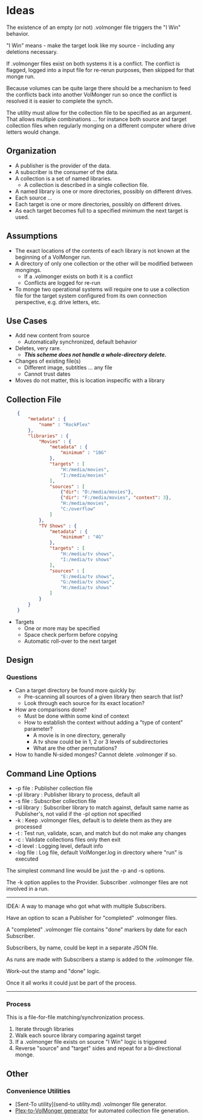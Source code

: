 # Ideas

The existence of an empty (or not) .volmonger file triggers the
"I Win" behavior.

"I Win" means - make the target look like my source - including any
deletions necessary.

If .volmonger files exist on both systems it is a conflict.
The conflict is flagged, logged into a input file for re-rerun purposes,
then skipped for that monge run.

Because volumes can be quite large there should be a mechanism
to feed the conflicts back into another VolMonger run so once
the conflict is resolved it is easier to complete the synch.

The utility must allow for the collection file to be specified
as an argument. That allows multiple combinations ... for instance
both source and target collection files when regularly monging
on a different computer where drive letters would change.

## Organization
 * A publisher is the provider of the data.
 * A subscriber is the consumer of the data.
 * A collection is a set of named libraries.
   - A collection is described in a single collection file.
 * A named library is one or more directories, possibly on
 different drives.
 * Each source ...
 * Each target is one or more directories, possibly on
 different drives.
 * As each target becomes full to a specified minimum the
 next target is used.

## Assumptions
 * The exact locations of the contents of each library is
 not known at the beginning of a VolMonger run.
 * A directory of only one collection or the other will be
  modified between mongings.
   - If a .volmonger exists on both it is a conflict
   - Conflicts are logged for re-run
 * To monge two operational systems will require one to use
  a collection file for the target system configured from
  its own connection perspective, e.g. drive letters, etc.

## Use Cases
 * Add new content from source
   - Automatically synchronized, default behavior
 * Deletes, very rare. 
   - ***This scheme does not handle a whole-directory delete.***
 * Changes of existing file(s)
   - Different image, subtitles ... any file
   - Cannot trust dates
 * Moves do not matter, this is location inspecific with a library

## Collection File

```JSON
    {
        "metadata" : {
            "name" : "RockPlex"
        },
        "libraries" : {
            "Movies" : {
                "metadata" : {
                    "minimum" : "10G"
                },
                "targets" : [
                    "H:/media/movies",
                    "I:/media/movies"
                ],
                "sources" : [
                    {"dir": "D:/media/movies"},
                    {"dir": "F:/media/movies", "context": 3},
                    "H:/media/movies",
                    "C:/overflow"
                ]
            },
            "TV Shows" : {
                "metadata" : {
                    "minimum" : "4G"
                },
                "targets" : [
                    "H:/media/tv shows",
                    "I:/media/tv shows"
                ],
                "sources" : [
                    "E:/media/tv shows",
                    "G:/media/tv shows",
                    "H:/media/tv shows"
                ]
            }
        }
    }
```
 * Targets
   - One or more may be specified
   - Space check perform before copying
   - Automatic roll-over to the next target

## Design

### Questions
 * Can a target directory be found more quickly by:
   - Pre-scanning all sources of a given library then search that list?
   - Look through each source for its exact location?
 * How are comparisons done?
   - Must be done within some kind of context
   - How to establish the context without adding a "type of content" parameter?
     - A movie is in one directory, generally
     - A tv show could be in 1, 2 or 3 levels of subdirectories
     - What are the other permutations?
 * How to handle N-sided monges? Cannot delete .volmonger if so.

## Command Line Options
 * -p file : Publisher collection file
 * -pl library : Publisher library to process, default all 
 * -s file : Subscriber collection file
 * -sl library : Subscriber library to match against, default same name
  as Publisher's, not valid if the -pl option not specified
 * -k : Keep .volmonger files, default is to delete them as they are processed
 * -t : Test run, validate, scan, and match but do not make any changes
 * -c : Validate collections files only then exit
 * -d level : Logging level, default info
 * -log file : Log file, default VolMonger.log in directory where "run" is executed

The simplest command line would be just the -p and -s options.

The -k option applies to the Provider. Subscriber .volmonger files are not
involved in a run.

---

IDEA: A way to manage who got what with multiple Subscribers.

Have an option to scan a Publisher for "completed" .volmonger files.

A "completed" .volmonger file contains "done" markers by date for each Subscriber.

Subscribers, by name, could be kept in a separate JSON file.

As runs are made with Subscribers a stamp is added to the .volmonger file.

Work-out the stamp and "done" logic.

Once it all works it could just be part of the process.

---

### Process
This is a file-for-file matching/synchronization process.

 1. Iterate through libraries
 2. Walk each source library comparing against target
 3. If a .volmonger file exists on source "I Win" logic is triggered
 4. Reverse "source" and "target" sides and repeat for a bi-directional monge.

## Other

### Convenience Utilities
 * [Sent-To utility](send-to utility.md) .volmonger file generator.
 * [Plex-to-VolMonger generator](plex-to-VolMonger.md) for
 automated collection file generation.



